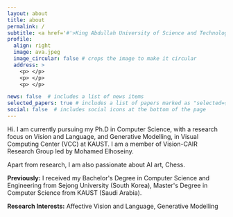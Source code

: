 ```yaml
---
layout: about
title: about
permalink: /
subtitle: <a href='#'>King Abdullah University of Science and Technology (KAUST)</a>
profile:
  align: right
  image: ava.jpeg
  image_circular: false # crops the image to make it circular
  address: >
    <p> </p>
    <p> </p>
    <p> </p>

news: false  # includes a list of news items
selected_papers: true # includes a list of papers marked as "selected={true}"
social: false  # includes social icons at the bottom of the page
---
```



Hi. I am currently pursuing my Ph.D in Computer Science, with a research focus on Vision and Language, and Generative Modelling, in Visual Computing Center (VCC) at KAUST. I am a member of Vision-CAIR Research Group led by Mohamed Elhoseiny.

Apart from research, I am also passionate about AI art, Chess.

<b>Previously:</b> I received my Bachelor's Degree in Computer Science and Engineering from Sejong University (South Korea), Master's Degree in Computer Science from KAUST (Saudi Arabia).

<b>Research Interests:</b> Affective Vision and Language, Generative Modelling